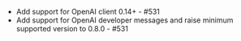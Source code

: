 * Add support for OpenAI client 0.14+ - #531
* Add support for OpenAI developer messages and raise minimum supported version to 0.8.0 - #531
